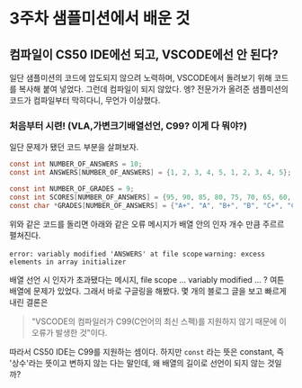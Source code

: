 # 3주차 샘플미션에서 배운 것

## 컴파일이 CS50 IDE에선 되고, VSCODE에선 안 된다?
일단 샘플미션의 코드에 압도되지 않으려 노력하며, VSCODE에서 돌려보기 위해 코드를 복사해 붙여 넣었다. 그런데 컴파일이 되지 않았다. 엥? 전문가가 올려준 샘플미션의 코드가 컴파일부터 막히다니, 무언가 이상했다.
### 처음부터 시련! (VLA,가변크기배열선언, C99? 이게 다 뭐야?)
일단 문제가 됐던 코드 부분을 살펴보자.

```Java
const int NUMBER_OF_ANSWERS = 10;
const int ANSWERS[NUMBER_OF_ANSWERS] = {1, 2, 3, 4, 5, 1, 2, 3, 4, 5};

const int NUMBER_OF_GRADES = 9;
const int SCORES[NUMBER_OF_ANSWERS] = {95, 90, 85, 80, 75, 70, 65, 60, 0};
const char *GRADES[NUMBER_OF_ANSWERS] = {"A+", "A", "B+", "B", "C+", "C", "D+", "D", "F"};
```
위와 같은 코드를 돌리면 아래와 같은 오류 메시지가 배열 안의 인자 개수 만큼 주르르 펼쳐진다.

`error: variably modified 'ANSWERS' at file scope`
`warning: excess elements in array initializer`

배열 선언 시 인자가 초과됐다는 메시지, file scope ... variably modified ... ? 여튼 배열에 문제가 있었다.
그래서 바로 구글링을 해봤다. 몇 개의 블로그 글을 보고 빠르게 내린 결론은

> "VSCODE의 컴파일러가 C99(C언어의 최신 스펙)를 지원하지 않기 때문에 이 오류가 발생한 것"이다.

따라서 CS50 IDE는 C99를 지원하는 셈이다. 하지만 `const` 라는 뜻은 constant, 즉 '상수'라는 뜻이고 변하지 않는 다는 말인데, 왜 배열의 길이로 선언이 되지 않는 것일까?
